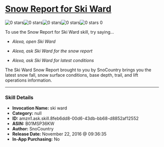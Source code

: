 # [Snow Report for Ski Ward](http://alexa.amazon.com/#skills/amzn1.ask.skill.8feb6dd8-00d6-43db-bb68-d8852af12552)
![0 stars](../../images/ic_star_border_black_18dp_1x.png)![0 stars](../../images/ic_star_border_black_18dp_1x.png)![0 stars](../../images/ic_star_border_black_18dp_1x.png)![0 stars](../../images/ic_star_border_black_18dp_1x.png)![0 stars](../../images/ic_star_border_black_18dp_1x.png) 0

To use the Snow Report for Ski Ward skill, try saying...

* *Alexa, open Ski Ward*

* *Alexa, ask Ski Ward for the snow report*

* *Alexa, ask Ski Ward for latest conditions*

The Ski Ward Snow Report brought to you by SnoCountry brings you the latest snow fall, snow surface conditions,  base depth, trail, and lift operations information.

***

### Skill Details

* **Invocation Name:** ski ward
* **Category:** null
* **ID:** amzn1.ask.skill.8feb6dd8-00d6-43db-bb68-d8852af12552
* **ASIN:** B01MSP36KW
* **Author:** SnoCountry
* **Release Date:** November 22, 2016 @ 09:36:35
* **In-App Purchasing:** No
